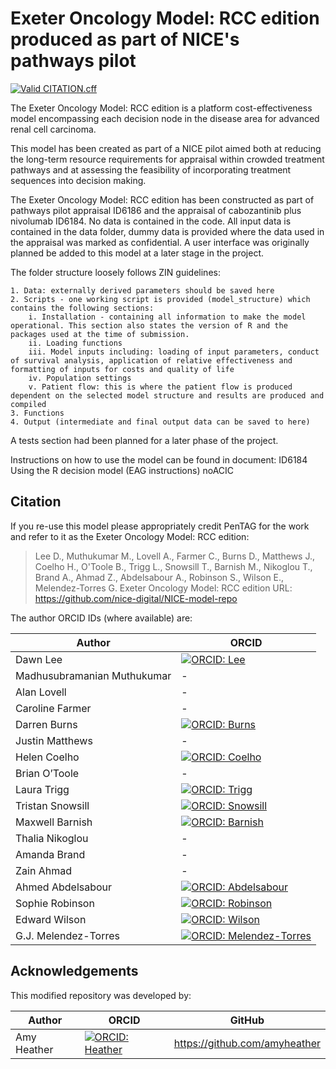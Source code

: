 # Exeter Oncology Model: RCC edition produced as part of NICE's pathways pilot

[![Valid CITATION.cff](https://github.com/pythonhealthdatascience/stars-eom-rcc/actions/workflows/cff_validation.yaml/badge.svg)](https://github.com/pythonhealthdatascience/stars-eom-rcc/actions/workflows/cff_validation.yaml)


The Exeter Oncology Model: RCC edition is a platform cost-effectiveness model encompassing each decision node in the disease area for advanced renal cell carcinoma.

This model has been created as part of a NICE pilot aimed both at reducing the long-term resource requirements for appraisal within crowded treatment pathways and at assessing the feasibility of incorporating treatment sequences into decision making.

The Exeter Oncology Model: RCC edition has been constructed as part of pathways pilot appraisal ID6186 and the appraisal of cabozantinib plus nivolumab ID6184. No data is contained in the code. All input data is contained in the data folder, dummy data is provided where the data used in the appraisal was marked as confidential. A user interface was originally planned be added to this model at a later stage in the project.

The folder structure loosely follows ZIN guidelines:

    1. Data: externally derived parameters should be saved here
    2. Scripts - one working script is provided (model_structure) which contains the following sections:
        i. Installation - containing all information to make the model operational. This section also states the version of R and the packages used at the time of submission.
        ii. Loading functions
        iii. Model inputs including: loading of input parameters, conduct of survival analysis, application of relative effectiveness and formatting of inputs for costs and quality of life
        iv. Population settings
        v. Patient flow: this is where the patient flow is produced dependent on the selected model structure and results are produced and compiled
    3. Functions
    4. Output (intermediate and final output data can be saved to here)

   A tests section had been planned for a later phase of the project.

  Instructions on how to use the model can be found in document: ID6184 Using the R decision model (EAG instructions) noACIC

## Citation

If you re-use this model please appropriately credit PenTAG for the work and refer to it as the Exeter Oncology Model: RCC edition:

> Lee D., Muthukumar M., Lovell A., Farmer C., Burns D., Matthews J., Coelho H., O'Toole B., Trigg L., Snowsill T., Barnish M., Nikoglou T., Brand A., Ahmad Z., Abdelsabour A., Robinson S., Wilson E., Melendez-Torres G. Exeter Oncology Model: RCC edition URL: https://github.com/nice-digital/NICE-model-repo

The author ORCID IDs (where available) are:

| Author | ORCID |
| - | - |
| Dawn Lee | [![ORCID: Lee](https://img.shields.io/badge/ORCID-0000--0003--4027--8456-brightgreen)](https://orcid.org/0000-0003-4027-8456) |
| Madhusubramanian Muthukumar | - |
| Alan Lovell | - |
| Caroline Farmer | - |
| Darren Burns | [![ORCID: Burns](https://img.shields.io/badge/ORCID-0000--0002--5209--8041-brightgreen)](https://orcid.org/0000-0002-5209-8041) |
| Justin Matthews | - |
| Helen Coelho | [![ORCID: Coelho](https://img.shields.io/badge/ORCID-0000--0002--4799--4300-brightgreen)](https://orcid.org/0000-0002-4799-4300) |
| Brian O’Toole | - |
| Laura Trigg | [![ORCID: Trigg](https://img.shields.io/badge/ORCID-0000--0002--8447--2616-brightgreen)](https://orcid.org/0000-0002-8447-2616) |
| Tristan Snowsill | [![ORCID: Snowsill](https://img.shields.io/badge/ORCID-0000--0001--7406--2819-brightgreen)](https://orcid.org/0000-0001-7406-2819) |
| Maxwell Barnish | [![ORCID: Barnish](https://img.shields.io/badge/ORCID-0000--0003--0139--6548-brightgreen)](https://orcid.org/0000-0003-0139-6548) |
| Thalia Nikoglou | - |
| Amanda Brand | - |
| Zain Ahmad | - |
| Ahmed Abdelsabour |  [![ORCID: Abdelsabour](https://img.shields.io/badge/ORCID-0009--0007--2532--4676-brightgreen)](https://orcid.org/0009-0007-2532-4676) |
| Sophie Robinson | [![ORCID: Robinson](https://img.shields.io/badge/ORCID-0000--0003--0463--875X-brightgreen)](https://orcid.org/0000-0003-0463-875X) |
| Edward Wilson | [![ORCID: Wilson](https://img.shields.io/badge/ORCID-0000--0002--8369--1577-brightgreen)](https://orcid.org/0000-0002-8369-1577) |
| G.J. Melendez-Torres | [![ORCID: Melendez-Torres](https://img.shields.io/badge/ORCID-0000--0002--9823--4790-brightgreen)](https://orcid.org/0000-0002-9823-4790) |

## Acknowledgements

This modified repository was developed by:

| Author | ORCID | GitHub |
| - | - | - |
| Amy Heather | [![ORCID: Heather](https://img.shields.io/badge/ORCID-0000--0002--6596--3479-brightgreen)](https://orcid.org/0000-0002-6596-3479) | <https://github.com/amyheather>